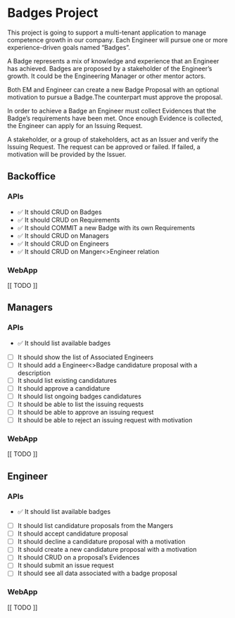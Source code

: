# Badges Project

This project is going to support a multi-tenant application to manage competence growth in our company.
Each Engineer will pursue one or more experience-driven goals named “Badges”.

A Badge represents a mix of knowledge and experience that an Engineer has achieved.
Badges are proposed by a stakeholder of the Engineer’s growth. It could be the Engineering Manager or other mentor actors.

Both EM and Engineer can create a new Badge Proposal with an optional motivation to pursue a Badge.The counterpart must approve the proposal.

In order to achieve a Badge an Engineer must collect Evidences that the Badge’s requirements have been met.
Once enough Evidence is collected, the Engineer can apply for an Issuing Request.

A stakeholder, or a group of stakeholders, act as an Issuer and verify the Issuing Request.
The request can be approved or failed. If failed, a motivation will be provided by the Issuer.

## Backoffice

### APIs

- ✅ It should CRUD on Badges
- ✅ It should CRUD on Requirements
- ✅ It should COMMIT a new Badge with its own Requirements
- ✅ It should CRUD on Managers
- ✅ It should CRUD on Engineers
- ✅ It should CRUD on Manger<>Engineer relation

### WebApp

[[ TODO ]]

## Managers

### APIs

- ✅ It should list available badges
- [ ] It should show the list of Associated Engineers
- [ ] It should add a Engineer<>Badge candidature proposal with a description
- [ ] It should list existing candidatures
- [ ] It should approve a candidature
- [ ] It should list ongoing badges candidatures
- [ ] It should be able to list the issuing requests
- [ ] It should be able to approve an issuing request
- [ ] It should be able to reject an issuing request with motivation

### WebApp

[[ TODO ]]

## Engineer

### APIs

- ✅ It should list available badges
- [ ] It should list candidature proposals from the Mangers
- [ ] It should accept candidature proposal
- [ ] It should decline a candidature proposal with a motivation
- [ ] It should create a new candidature proposal with a motivation
- [ ] It should CRUD on a proposal’s Evidences
- [ ] It should submit an issue request
- [ ] It should see all data associated with a badge proposal

### WebApp

[[ TODO ]]
